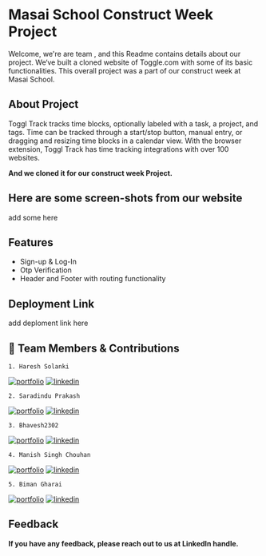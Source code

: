 # Masai School Construct Week Project

Welcome, we're are team , and this Readme contains details about our project. We‘ve built a cloned website of Toggle.com with some of its basic functionalities. This overall project was a part of our construct week at Masai School.



## About Project
Toggl Track tracks time blocks, optionally labeled with a task, a project, and tags. Time can be tracked through a start/stop button, manual entry, or dragging and resizing time blocks in a calendar view. With the browser extension, Toggl Track has time tracking integrations with over 100 websites.


<b> And we cloned it for our construct week Project. </b>

<h2>Here are some screen-shots from our website</h2>

add some here



## Features

- Sign-up & Log-In
- Otp Verification
- Header and Footer with routing functionality




## Deployment Link

add deploment link here



## 🔗 Team Members & Contributions
    1. Haresh Solanki 
[![portfolio](https://img.shields.io/badge/my_portfolio-000?style=for-the-badge&logo=ko-fi&logoColor=white)](https://github.com/haresh2349)
[![linkedin](https://img.shields.io/badge/linkedin-0A66C2?style=for-the-badge&logo=linkedin&logoColor=white)](https://www.linkedin.com/in/haresh-solanki/)

    
    2. Saradindu Prakash
[![portfolio](https://img.shields.io/badge/my_portfolio-000?style=for-the-badge&logo=ko-fi&logoColor=white)](https://github.com/Sharadu16)
[![linkedin](https://img.shields.io/badge/linkedin-0A66C2?style=for-the-badge&logo=linkedin&logoColor=white)](https://www.linkedin.com/in/saradindu-prakash-13233b237/)


    3. Bhavesh2302
[![portfolio](https://img.shields.io/badge/my_portfolio-000?style=for-the-badge&logo=ko-fi&logoColor=white)](https://github.com/Bhavesh2302)
[![linkedin](https://img.shields.io/badge/linkedin-0A66C2?style=for-the-badge&logo=linkedin&logoColor=white)](https://www.linkedin.com/in/bhavesh-jain-b86120173/)

    4. Manish Singh Chouhan
[![portfolio](https://img.shields.io/badge/my_portfolio-000?style=for-the-badge&logo=ko-fi&logoColor=white)](https://github.com/manishchouhan2396)
[![linkedin](https://img.shields.io/badge/linkedin-0A66C2?style=for-the-badge&logo=linkedin&logoColor=white)](https://www.linkedin.com/in/manish-singh-chouhan-6b823620b/)

    5. Biman Gharai
[![portfolio](https://img.shields.io/badge/my_portfolio-000?style=for-the-badge&logo=ko-fi&logoColor=white)](https://github.com/Biman721443)
[![linkedin](https://img.shields.io/badge/linkedin-0A66C2?style=for-the-badge&logo=linkedin&logoColor=white)](https://www.linkedin.com/in/biman-gharai-236320226/)





## Feedback

<b>If you have any feedback, please reach out to us at LinkedIn handle.</b>
